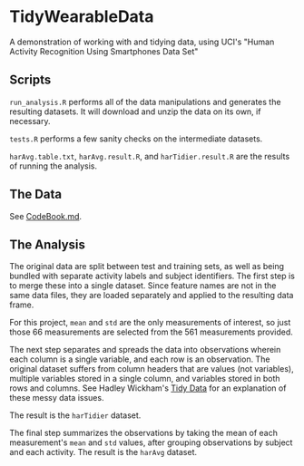 # TidyWearableData
A demonstration of working with and tidying data, using UCI's "Human Activity Recognition Using Smartphones Data Set"

## Scripts

`run_analysis.R` performs all of the data manipulations and generates the resulting datasets. It will download and unzip the data on its own, if necessary.

`tests.R` performs a few sanity checks on the intermediate datasets.

`harAvg.table.txt`, `harAvg.result.R`, and `harTidier.result.R` are the results of running the analysis.

## The Data

See [CodeBook.md](CodeBook.md).


## The Analysis

The original data are split between test and training sets, as well as being bundled with separate activity labels and subject identifiers. The first step is to merge these into a single dataset. Since feature names are not in the same data files, they are loaded separately and applied to the resulting data frame.

For this project, `mean` and `std` are the only measurements of interest, so just those 66 measurements are selected from the 561 measurements provided.

The next step separates and spreads the data into observations wherein each column is a single variable, and each row is an observation. The original dataset suffers from column headers that are values (not variables), multiple variables stored in a single column, and variables stored in both rows and columns. See Hadley Wickham's [Tidy Data](http://vita.had.co.nz/papers/tidy-data.pdf) for an explanation of these messy data issues.

The result is the `harTidier` dataset.

The final step summarizes the observations by taking the mean of each measurement's `mean` and `std` values, after grouping observations by subject and each activity. The result is the `harAvg` dataset.